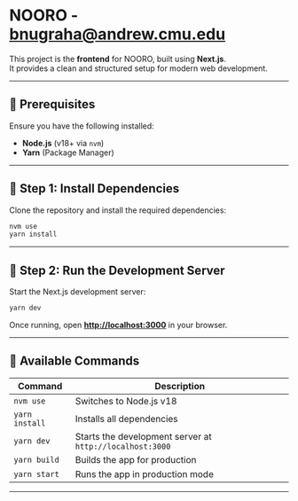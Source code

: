 # NOORO - bnugraha@andrew.cmu.edu

This project is the **frontend** for NOORO, built using **Next.js**.  
It provides a clean and structured setup for modern web development.

---

## **📌 Prerequisites**
Ensure you have the following installed:

- **Node.js** (v18+ via `nvm`)
- **Yarn** (Package Manager)

---

## **📌 Step 1: Install Dependencies**
Clone the repository and install the required dependencies:

```sh
nvm use
yarn install
```

---

## **📌 Step 2: Run the Development Server**
Start the Next.js development server:

```sh
yarn dev
```

Once running, open **[http://localhost:3000](http://localhost:3000)** in your browser.

---

## **📌 Available Commands**
| Command | Description |
|---------|-------------|
| `nvm use` | Switches to Node.js v18 |
| `yarn install` | Installs all dependencies |
| `yarn dev` | Starts the development server at `http://localhost:3000` |
| `yarn build` | Builds the app for production |
| `yarn start` | Runs the app in production mode |

---